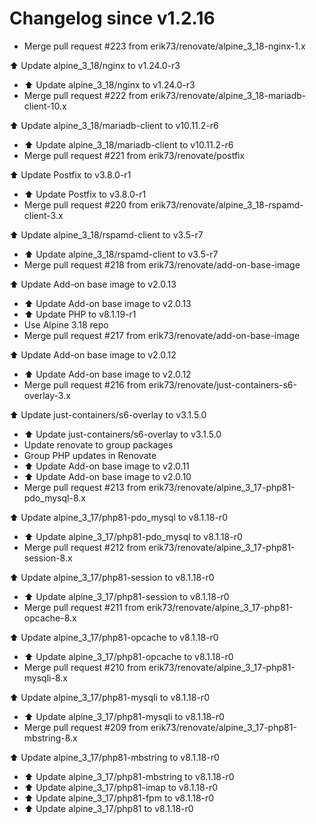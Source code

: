 # Changelog since v1.2.16
- Merge pull request #223 from erik73/renovate/alpine_3_18-nginx-1.x

⬆️ Update alpine_3_18/nginx to v1.24.0-r3 
- ⬆️ Update alpine_3_18/nginx to v1.24.0-r3 
- Merge pull request #222 from erik73/renovate/alpine_3_18-mariadb-client-10.x

⬆️ Update alpine_3_18/mariadb-client to v10.11.2-r6 
- ⬆️ Update alpine_3_18/mariadb-client to v10.11.2-r6 
- Merge pull request #221 from erik73/renovate/postfix

⬆️ Update Postfix to v3.8.0-r1 
- ⬆️ Update Postfix to v3.8.0-r1 
- Merge pull request #220 from erik73/renovate/alpine_3_18-rspamd-client-3.x

⬆️ Update alpine_3_18/rspamd-client to v3.5-r7 
- ⬆️ Update alpine_3_18/rspamd-client to v3.5-r7 
- Merge pull request #218 from erik73/renovate/add-on-base-image

⬆️ Update Add-on base image to v2.0.13 
- ⬆️ Update Add-on base image to v2.0.13 
- ⬆️ Update PHP to v8.1.19-r1 
- Use Alpine 3.18 repo 
- Merge pull request #217 from erik73/renovate/add-on-base-image

⬆️ Update Add-on base image to v2.0.12 
- ⬆️ Update Add-on base image to v2.0.12 
- Merge pull request #216 from erik73/renovate/just-containers-s6-overlay-3.x

⬆️ Update just-containers/s6-overlay to v3.1.5.0 
- ⬆️ Update just-containers/s6-overlay to v3.1.5.0 
- Update renovate to group packages 
- Group PHP updates in Renovate 
- ⬆️ Update Add-on base image to v2.0.11 
- ⬆️ Update Add-on base image to v2.0.10 
- Merge pull request #213 from erik73/renovate/alpine_3_17-php81-pdo_mysql-8.x

⬆️ Update alpine_3_17/php81-pdo_mysql to v8.1.18-r0 
- ⬆️ Update alpine_3_17/php81-pdo_mysql to v8.1.18-r0 
- Merge pull request #212 from erik73/renovate/alpine_3_17-php81-session-8.x

⬆️ Update alpine_3_17/php81-session to v8.1.18-r0 
- ⬆️ Update alpine_3_17/php81-session to v8.1.18-r0 
- Merge pull request #211 from erik73/renovate/alpine_3_17-php81-opcache-8.x

⬆️ Update alpine_3_17/php81-opcache to v8.1.18-r0 
- ⬆️ Update alpine_3_17/php81-opcache to v8.1.18-r0 
- Merge pull request #210 from erik73/renovate/alpine_3_17-php81-mysqli-8.x

⬆️ Update alpine_3_17/php81-mysqli to v8.1.18-r0 
- ⬆️ Update alpine_3_17/php81-mysqli to v8.1.18-r0 
- Merge pull request #209 from erik73/renovate/alpine_3_17-php81-mbstring-8.x

⬆️ Update alpine_3_17/php81-mbstring to v8.1.18-r0 
- ⬆️ Update alpine_3_17/php81-mbstring to v8.1.18-r0 
- ⬆️ Update alpine_3_17/php81-imap to v8.1.18-r0 
- ⬆️ Update alpine_3_17/php81-fpm to v8.1.18-r0 
- ⬆️ Update alpine_3_17/php81 to v8.1.18-r0 
